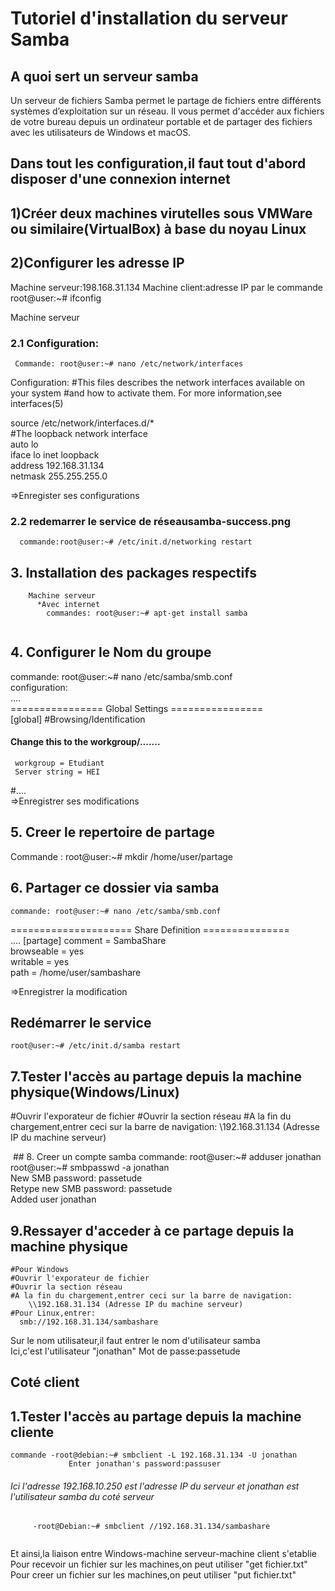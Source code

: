 # Tutoriel d'installation du serveur Samba
## A quoi sert un serveur samba
Un serveur de fichiers Samba permet le partage de fichiers entre différents systèmes d’exploitation sur un réseau. Il vous permet d'accéder aux fichiers de votre bureau depuis un ordinateur portable et de partager des fichiers avec les utilisateurs de Windows et macOS.
## Dans tout les configuration,il faut tout d'abord disposer d'une connexion internet

## 1)Créer deux machines virutelles sous VMWare ou similaire(VirtualBox) à base du noyau Linux

## 2)Configurer les adresse IP
 Machine serveur:198.168.31.134
 Machine client:adresse IP par  le commande root@user:~# ifconfig

Machine serveur
  ### 2.1 Configuration:
     Commande: root@user:~# nano /etc/network/interfaces
Configuration:
 #This files describes the network interfaces available on your system
 #and how to activate them. For more information,see interfaces(5)
 
 source /etc/network/interfaces.d/* <br>
 #The loopback network interface <br>
 auto lo <br>
 iface lo inet loopback <br>
 address 192.168.31.134 <br>
 netmask 255.255.255.0 <br>

=>Enregister ses configurations

  ### 2.2 redemarrer le service de réseausamba-success.png

      commande:root@user:~# /etc/init.d/networking restart
  
## 3. Installation des packages respectifs
		Machine serveur
		  *Avec internet
			commandes: root@user:~# apt-get install samba
<img src="image/samba.png" alt="">

## 4. Configurer le Nom du groupe
   commande: root@user:~# nano /etc/samba/smb.conf <br>
	configuration: <br>
  .... <br>
   ================ Global Settings ================ <br>
  [global]
   #Browsing/Identification
   #### Change this to the workgroup/.......
     workgroup = Etudiant
     Server string = HEI
   #.... <br>
=>Enregistrer ses modifications

  
## 5. Creer le repertoire de partage
  Commande : root@user:~# mkdir /home/user/partage

## 6. Partager ce dossier via samba
	commande: root@user:~# nano /etc/samba/smb.conf 
  ===================== Share Definition =============== <br>
 ....
 [partage]
 comment = SambaShare <br>
  browseable = yes <br>
  writable = yes <br>
  path = /home/user/sambashare <br>
  <img src="image/samba-conf.png" alt="">

  =>Enregistrer la modification
## Redémarrer le service
    root@user:~# /etc/init.d/samba restart
## 7.Tester l'accès au partage depuis la machine physique(Windows/Linux)
   #Ouvrir l'exporateur de fichier
   #Ouvrir la section réseau
   #A la fin du chargement,entrer ceci sur la barre de navigation:
		\\192.168.31.134 (Adresse IP du machine serveur)
		
<img src="image/samba-test1.png" alt="">
## 8. Creer  un compte samba
   commande: root@user:~# adduser jonathan <br>
	     root@user:~# smbpasswd -a jonathan <br>
   New SMB password: passetude <br>
   Retype new SMB password: passetude <br>
   Added user jonathan <br>
 
## 9.Ressayer d'acceder à ce partage depuis la machine physique
    #Pour Windows
    #Ouvrir l'exporateur de fichier
    #Ouvrir la section réseau
    #A la fin du chargement,entrer ceci sur la barre de navigation:
		\\192.168.31.134 (Adresse IP du machine serveur)
    #Pour Linux,entrer:
      smb://192.168.31.134/sambashare
   Sur le nom utilisateur,il faut entrer le nom d'utilisateur samba <br>
     Ici,c'est l'utilisateur "jonathan"
   Mot de passe:passetude
   <img src="image/samba-test1.png" alt="">
   <img src="image/samba-success.png" alt="">
  

 ## Coté client

## 1.Tester l'accès au partage depuis la machine cliente
	commande -root@debian:~# smbclient -L 192.168.31.134 -U jonathan
                 Enter jonathan's password:passuser
###### Ici l'adresse 192.168.10.250 est l'adresse IP du serveur et jonathan est l'utilisateur samba du coté serveur
		 -root@Debian:~# smbclient //192.168.31.134/sambashare

  <img src="image/samba-success.png" alt="">
  
Et ainsi,la liaison entre Windows-machine serveur-machine client s'etablie
 Pour recevoir un fichier sur les machines,on peut utiliser "get fichier.txt"
 Pour creer un fichier sur les machines,on peut utiliser "put fichier.txt" 
     
              

   
 
